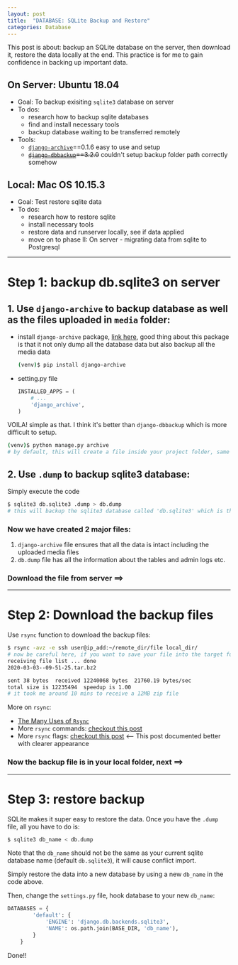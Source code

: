 ```yaml
---
layout: post
title:  "DATABASE: SQLite Backup and Restore"
categories: Database
---
```

This post is about: backup an SQLite database on the server, then download it, restore the data locally at the end. This practice is for me to gain confidence in backing up important data.

## **On Server**: Ubuntu 18.04
* Goal: To backup exisiting `sqlite3` database on server
* To dos:
    * research how to backup sqlite databases 
    * find and install necessary tools
    * backup database waiting to be transferred remotely
* Tools: 
    * [`django-archive`](https://django-archive.readthedocs.io/en/latest/)==0.1.6 easy to use and setup
    * <s>[`django-dbbackup`](https://pypi.org/project/django-dbbackup/)==3.2.0</s> couldn't setup backup folder path correctly somehow


## **Local**: Mac OS 10.15.3
* Goal: Test restore sqlite data
* To dos:
    * research how to restore sqlite
    * install necessary tools
    * restore data and runserver locally, see if data applied
    * move on to phase II: On server - migrating data from sqlite to Postgresql

---

# Step 1: backup db.sqlite3 on server
## 1. Use `django-archive` to backup database as well as the files uploaded in `media` folder:
* install `django-archive` package, [link here](https://django-archive.readthedocs.io/en/latest/index.html), good thing about this package is that it not only dump all the database data but also backup all the media data
    ```bash
    (venv)$ pip install django-archive
    ```
* setting.py file
    ```python
    INSTALLED_APPS = (
        # ...
        'django_archive',
    )
    ```
VOILA! simple as that. I think it's better than `django-dbbackup` which is more difficult to setup.
```bash
(venv)$ python manage.py archive
# by default, this will create a file inside your project folder, same folder your venv lives
```

## 2. Use `.dump` to backup sqlite3 database:
Simply execute the code
```bash
$ sqlite3 db.sqlite3 .dump > db.dump
# this will backup the sqlite3 database called 'db.sqlite3' which is the default and create a file named 'db.dump' in current folder
```

### Now we have created 2 major files: 
1. `django-archive` file ensures that all the data is intact including the uploaded media files
2. `db.dump` file has all the information about the tables and admin logs etc.
### Download the file from server ==> 

---

# Step 2: Download the backup files
Use `rsync` function to download the backup files:
```bash
$ rsync -avz -e ssh user@ip_add:~/remote_dir/file local_dir/
# now be careful here, if you want to save your file into the target folder, there's no need to type slash before the target folder, otherwise it won't work if you don't have the writing privilege
receiving file list ... done
2020-03-03--09-51-25.tar.bz2

sent 38 bytes  received 12240068 bytes  21760.19 bytes/sec
total size is 12235494  speedup is 1.00
# it took me around 10 mins to receive a 12MB zip file
```

More on `rsync`:
* [The Many Uses of `Rsync`](https://mediatemple.net/blog/tips/many-uses-rsync/)
* More `rsync` commands: [checkout this post](https://www.tecmint.com/rsync-local-remote-file-synchronization-commands/)
* More `rsync` flags: [checkout this post](https://www.linuxtechi.com/rsync-command-examples-linux/) <-- This post documented better with clearer appearance

### Now the backup file is in your local folder, next ==>
---

# Step 3: restore backup
SQLite makes it super easy to restore the data. Once you have the `.dump` file, all you have to do is:
```bash
$ sqlite3 db_name < db.dump
```
Note that the `db_name` should not be the same as your current sqlite database name (default `db.sqlite3`), it will cause conflict import. 

Simply restore the data into a new database by using a new `db_name` in the code above. 

Then, change the `settings.py` file, hook database to your new `db_name`:
```python
DATABASES = {
        'default': {
            'ENGINE': 'django.db.backends.sqlite3',
            'NAME': os.path.join(BASE_DIR, 'db_name'),
        }
    }
```
Done!!